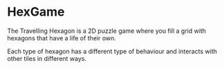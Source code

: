 # HexGame
The Travelling Hexagon is a 2D puzzle game where you fill a grid with hexagons that have a life of their own. 

Each type of hexagon has a different type of behaviour and interacts with other tiles in different ways.

